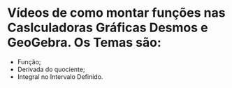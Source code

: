 # Vídeos de como montar funções nas Caslculadoras Gráficas Desmos e GeoGebra. Os Temas são:

- Função;
- Derivada do quociente;
- Integral no Intervalo Definido.
